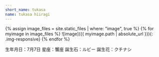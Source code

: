 ```yaml
---
short_name: tukasa
name: tukasa hiiragi
---
```


{% assign image_files = site.static_files | where: "image", true %}
{% for myimage in image_files %}
  ![image]({{ myimage.path | absolute_url }}){: .img-responsive}
{% endfor %}

生年月日：7月7日
星座：蟹座
誕生石：ルビー
誕生花：クチナシ